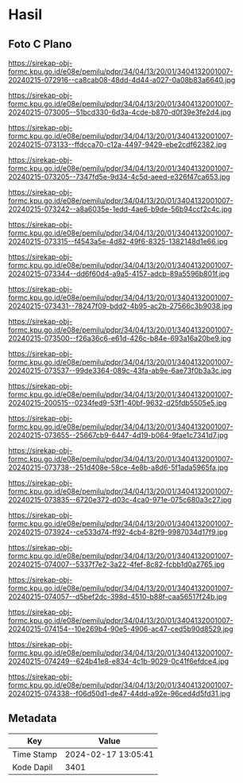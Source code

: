 # Hasil

## Foto C Plano

https://sirekap-obj-formc.kpu.go.id/e08e/pemilu/pdpr/34/04/13/20/01/3404132001007-20240215-072916--ca8cab08-48dd-4d44-a027-0a08b83a6640.jpg

https://sirekap-obj-formc.kpu.go.id/e08e/pemilu/pdpr/34/04/13/20/01/3404132001007-20240215-073005--51bcd330-6d3a-4cde-b870-d0f39e3fe2d4.jpg

https://sirekap-obj-formc.kpu.go.id/e08e/pemilu/pdpr/34/04/13/20/01/3404132001007-20240215-073133--ffdcca70-c12a-4497-9429-ebe2cdf62382.jpg

https://sirekap-obj-formc.kpu.go.id/e08e/pemilu/pdpr/34/04/13/20/01/3404132001007-20240215-073205--7347fd5e-9d34-4c5d-aeed-e326f47ca653.jpg

https://sirekap-obj-formc.kpu.go.id/e08e/pemilu/pdpr/34/04/13/20/01/3404132001007-20240215-073242--a8a6035e-1edd-4ae6-b9de-56b94ccf2c4c.jpg

https://sirekap-obj-formc.kpu.go.id/e08e/pemilu/pdpr/34/04/13/20/01/3404132001007-20240215-073315--f4543a5e-4d82-49f6-8325-1382148d1e66.jpg

https://sirekap-obj-formc.kpu.go.id/e08e/pemilu/pdpr/34/04/13/20/01/3404132001007-20240215-073344--dd6f60d4-a9a5-4157-adcb-89a5596b801f.jpg

https://sirekap-obj-formc.kpu.go.id/e08e/pemilu/pdpr/34/04/13/20/01/3404132001007-20240215-073431--78247f09-bdd2-4b95-ac2b-27566c3b9038.jpg

https://sirekap-obj-formc.kpu.go.id/e08e/pemilu/pdpr/34/04/13/20/01/3404132001007-20240215-073500--f26a36c6-e61d-426c-b84e-693a16a20be9.jpg

https://sirekap-obj-formc.kpu.go.id/e08e/pemilu/pdpr/34/04/13/20/01/3404132001007-20240215-073537--99de3364-089c-43fa-ab9e-6ae73f0b3a3c.jpg

https://sirekap-obj-formc.kpu.go.id/e08e/pemilu/pdpr/34/04/13/20/01/3404132001007-20240215-200515--0234fed9-53f1-40bf-9632-d25fdb5505e5.jpg

https://sirekap-obj-formc.kpu.go.id/e08e/pemilu/pdpr/34/04/13/20/01/3404132001007-20240215-073655--25667cb9-6447-4d19-b064-9fae1c7341d7.jpg

https://sirekap-obj-formc.kpu.go.id/e08e/pemilu/pdpr/34/04/13/20/01/3404132001007-20240215-073738--251d408e-58ce-4e8b-a8d6-5f1ada5965fa.jpg

https://sirekap-obj-formc.kpu.go.id/e08e/pemilu/pdpr/34/04/13/20/01/3404132001007-20240215-073835--6720e372-d03c-4ca0-971e-075c680a3c27.jpg

https://sirekap-obj-formc.kpu.go.id/e08e/pemilu/pdpr/34/04/13/20/01/3404132001007-20240215-073924--ce533d74-ff92-4cb4-82f9-9987034d17f9.jpg

https://sirekap-obj-formc.kpu.go.id/e08e/pemilu/pdpr/34/04/13/20/01/3404132001007-20240215-074007--5337f7e2-3a22-4fef-8c82-fcbb1d0a2765.jpg

https://sirekap-obj-formc.kpu.go.id/e08e/pemilu/pdpr/34/04/13/20/01/3404132001007-20240215-074057--d5bef2dc-398d-4510-b88f-caa56517f24b.jpg

https://sirekap-obj-formc.kpu.go.id/e08e/pemilu/pdpr/34/04/13/20/01/3404132001007-20240215-074154--10e269b4-90e5-4906-ac47-ced5b90d8529.jpg

https://sirekap-obj-formc.kpu.go.id/e08e/pemilu/pdpr/34/04/13/20/01/3404132001007-20240215-074249--624b41e8-e834-4c1b-9029-0c41f6efdce4.jpg

https://sirekap-obj-formc.kpu.go.id/e08e/pemilu/pdpr/34/04/13/20/01/3404132001007-20240215-074338--f06d50d1-de47-44dd-a92e-96ced4d5fd31.jpg


## Metadata

| Key        | Value               |
| ---------- | ------------------- |
| Time Stamp | 2024-02-17 13:05:41 |
| Kode Dapil | 3401                |



